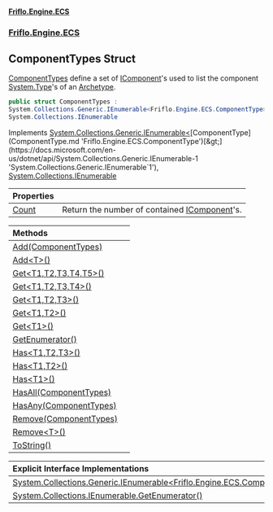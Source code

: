 #### [Friflo.Engine.ECS](index.md 'index')
### [Friflo.Engine.ECS](Friflo.Engine.ECS.md 'Friflo.Engine.ECS')

## ComponentTypes Struct

[ComponentTypes](ComponentTypes.md 'Friflo.Engine.ECS.ComponentTypes') define a set of [IComponent](IComponent.md 'Friflo.Engine.ECS.IComponent')'s used to list the
            component [System.Type](https://docs.microsoft.com/en-us/dotnet/api/System.Type 'System.Type')'s of an [Archetype](Archetype.md 'Friflo.Engine.ECS.Archetype').

```csharp
public struct ComponentTypes :
System.Collections.Generic.IEnumerable<Friflo.Engine.ECS.ComponentType>,
System.Collections.IEnumerable
```

Implements [System.Collections.Generic.IEnumerable&lt;](https://docs.microsoft.com/en-us/dotnet/api/System.Collections.Generic.IEnumerable-1 'System.Collections.Generic.IEnumerable`1')[ComponentType](ComponentType.md 'Friflo.Engine.ECS.ComponentType')[&gt;](https://docs.microsoft.com/en-us/dotnet/api/System.Collections.Generic.IEnumerable-1 'System.Collections.Generic.IEnumerable`1'), [System.Collections.IEnumerable](https://docs.microsoft.com/en-us/dotnet/api/System.Collections.IEnumerable 'System.Collections.IEnumerable')

| Properties | |
| :--- | :--- |
| [Count](ComponentTypes.Count.md 'Friflo.Engine.ECS.ComponentTypes.Count') | Return the number of contained [IComponent](IComponent.md 'Friflo.Engine.ECS.IComponent')'s. |

| Methods | |
| :--- | :--- |
| [Add(ComponentTypes)](ComponentTypes.Add(ComponentTypes).md 'Friflo.Engine.ECS.ComponentTypes.Add(Friflo.Engine.ECS.ComponentTypes)') | |
| [Add&lt;T&gt;()](ComponentTypes.Add_T_().md 'Friflo.Engine.ECS.ComponentTypes.Add<T>()') | |
| [Get&lt;T1,T2,T3,T4,T5&gt;()](ComponentTypes.Get_T1,T2,T3,T4,T5_().md 'Friflo.Engine.ECS.ComponentTypes.Get<T1,T2,T3,T4,T5>()') | |
| [Get&lt;T1,T2,T3,T4&gt;()](ComponentTypes.Get_T1,T2,T3,T4_().md 'Friflo.Engine.ECS.ComponentTypes.Get<T1,T2,T3,T4>()') | |
| [Get&lt;T1,T2,T3&gt;()](ComponentTypes.Get_T1,T2,T3_().md 'Friflo.Engine.ECS.ComponentTypes.Get<T1,T2,T3>()') | |
| [Get&lt;T1,T2&gt;()](ComponentTypes.Get_T1,T2_().md 'Friflo.Engine.ECS.ComponentTypes.Get<T1,T2>()') | |
| [Get&lt;T1&gt;()](ComponentTypes.Get_T1_().md 'Friflo.Engine.ECS.ComponentTypes.Get<T1>()') | |
| [GetEnumerator()](ComponentTypes.GetEnumerator().md 'Friflo.Engine.ECS.ComponentTypes.GetEnumerator()') | |
| [Has&lt;T1,T2,T3&gt;()](ComponentTypes.Has_T1,T2,T3_().md 'Friflo.Engine.ECS.ComponentTypes.Has<T1,T2,T3>()') | |
| [Has&lt;T1,T2&gt;()](ComponentTypes.Has_T1,T2_().md 'Friflo.Engine.ECS.ComponentTypes.Has<T1,T2>()') | |
| [Has&lt;T1&gt;()](ComponentTypes.Has_T1_().md 'Friflo.Engine.ECS.ComponentTypes.Has<T1>()') | |
| [HasAll(ComponentTypes)](ComponentTypes.HasAll(ComponentTypes).md 'Friflo.Engine.ECS.ComponentTypes.HasAll(Friflo.Engine.ECS.ComponentTypes)') | |
| [HasAny(ComponentTypes)](ComponentTypes.HasAny(ComponentTypes).md 'Friflo.Engine.ECS.ComponentTypes.HasAny(Friflo.Engine.ECS.ComponentTypes)') | |
| [Remove(ComponentTypes)](ComponentTypes.Remove(ComponentTypes).md 'Friflo.Engine.ECS.ComponentTypes.Remove(Friflo.Engine.ECS.ComponentTypes)') | |
| [Remove&lt;T&gt;()](ComponentTypes.Remove_T_().md 'Friflo.Engine.ECS.ComponentTypes.Remove<T>()') | |
| [ToString()](ComponentTypes.ToString().md 'Friflo.Engine.ECS.ComponentTypes.ToString()') | |

| Explicit Interface Implementations | |
| :--- | :--- |
| [System.Collections.Generic.IEnumerable&lt;Friflo.Engine.ECS.ComponentType&gt;.GetEnumerator()](ComponentTypes.System.Collections.Generic.IEnumerable_Friflo.Engine.ECS.ComponentType_.GetEnumerator().md 'Friflo.Engine.ECS.ComponentTypes.System.Collections.Generic.IEnumerable<Friflo.Engine.ECS.ComponentType>.GetEnumerator()') | |
| [System.Collections.IEnumerable.GetEnumerator()](ComponentTypes.System.Collections.IEnumerable.GetEnumerator().md 'Friflo.Engine.ECS.ComponentTypes.System.Collections.IEnumerable.GetEnumerator()') | |
